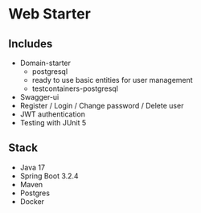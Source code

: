 # Web Starter

## Includes

* Domain-starter
    * postgresql
    * ready to use basic entities for user management
    * testcontainers-postgresql
* Swagger-ui
* Register / Login / Change password / Delete user
* JWT authentication
* Testing with JUnit 5


## Stack
* Java 17
* Spring Boot 3.2.4
* Maven
* Postgres
* Docker